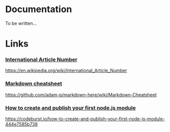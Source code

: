 # Documentation

To be written...

# Links

### [International Article Number](https://en.wikipedia.org/wiki/International_Article_Number)

https://en.wikipedia.org/wiki/International_Article_Number

### [Markdown cheatsheet](https://github.com/adam-p/markdown-here/wiki/Markdown-Cheatsheet)

https://github.com/adam-p/markdown-here/wiki/Markdown-Cheatsheet

### [How to create and publish your first node.js module](https://codeburst.io/how-to-create-and-publish-your-first-node-js-module-444e7585b738)

https://codeburst.io/how-to-create-and-publish-your-first-node-js-module-444e7585b738

